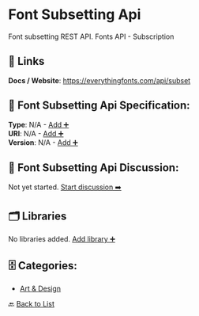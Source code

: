 # Font Subsetting Api

Font subsetting REST API. Fonts API - Subscription

##  🔗 Links
**Docs / Website**: https://everythingfonts.com/api/subset

## 🧬 Font Subsetting Api Specification:
**Type**: N/A - [Add ➕](https://github.com/apis-list/apis-list/edit/main/apis.yaml#L6961)  
**URI**: N/A - [Add ➕](https://github.com/apis-list/apis-list/edit/main/apis.yaml#L6961)  
**Version**: N/A - [Add ➕](https://github.com/apis-list/apis-list/edit/main/apis.yaml#L6961)

## 💬 Font Subsetting Api Discussion:
Not yet started. [Start discussion ➡️](https://github.com/apis-list/apis-list/discussions/new)

## 🗂️ Libraries

No libraries added. [Add library ➕](https://github.com/apis-list/apis-list/edit/main/apis.yaml#L6961)    


## 🗄️ Categories:
- [Art & Design](https://github.com/apis-list/apis-list#art--design-)

🔙  [Back to List](https://github.com/apis-list/apis-list)
